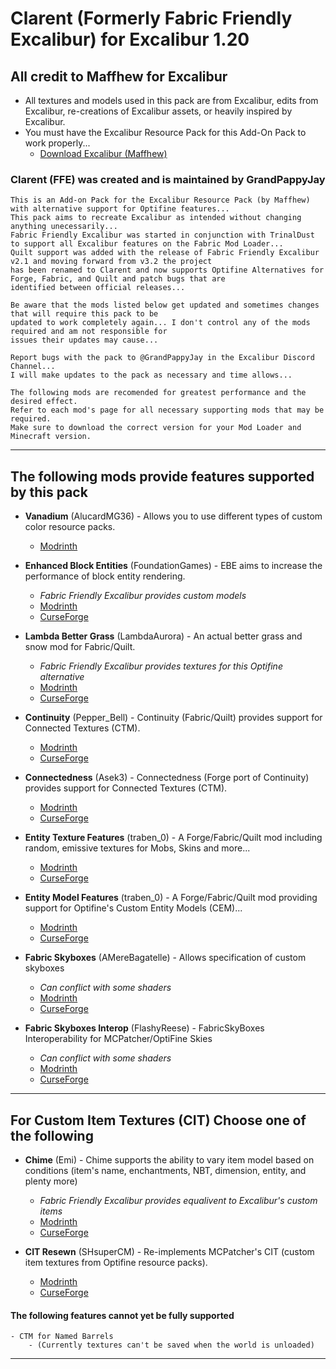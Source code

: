 # Clarent (Formerly Fabric Friendly Excalibur) for Excalibur 1.20

## All credit to Maffhew for Excalibur

- All textures and models used in this pack are from Excalibur, edits from Excalibur, re-creations of Excalibur assets, or heavily inspired by Excalibur.
- You must have the Excalibur Resource Pack for this Add-On Pack to work properly...
  - [Download Excalibur (Maffhew)](https://www.planetminecraft.com/texture-pack/excalibur/)

### Clarent (FFE) was created and is maintained by GrandPappyJay

    This is an Add-on Pack for the Excalibur Resource Pack (by Maffhew) with alternative support for Optifine features...
    This pack aims to recreate Excalibur as intended without changing anything unecessarily...  
    Fabric Friendly Excalibur was started in conjunction with TrinalDust to support all Excalibur features on the Fabric Mod Loader...  
    Quilt support was added with the release of Fabric Friendly Excalibur v2.1 and moving forward from v3.2 the project 
    has been renamed to Clarent and now supports Optifine Alternatives for Forge, Fabric, and Quilt and patch bugs that are
    identified between official releases...    

    Be aware that the mods listed below get updated and sometimes changes that will require this pack to be 
    updated to work completely again... I don't control any of the mods required and am not responsible for 
    issues their updates may cause...

    Report bugs with the pack to @GrandPappyJay in the Excalibur Discord Channel... 
    I will make updates to the pack as necessary and time allows...

    The following mods are recomended for greatest performance and the desired effect.
    Refer to each mod's page for all necessary supporting mods that may be required.
    Make sure to download the correct version for your Mod Loader and Minecraft version.

---

## The following mods provide features supported by this pack

- **Vanadium** (AlucardMG36) - Allows you to use different types of custom color resource packs.
  - [Modrinth](https://modrinth.com/mod/vanadium)

- **Enhanced Block Entities** (FoundationGames) - EBE aims to increase the performance of block entity rendering.
  - *Fabric Friendly Excalibur provides custom models*
  - [Modrinth](https://modrinth.com/mod/ebe)
  - [CurseForge](https://www.curseforge.com/minecraft/mc-mods/enhanced-block-entities)
  
- **Lambda Better Grass** (LambdaAurora) - An actual better grass and snow mod for Fabric/Quilt.
  - *Fabric Friendly Excalibur provides textures for this Optifine alternative*
  - [Modrinth](https://modrinth.com/mod/lambdabettergrass)
  - [CurseForge](https://www.curseforge.com/minecraft/mc-mods/lambdabettergrass)

- **Continuity** (Pepper_Bell) - Continuity (Fabric/Quilt) provides support for Connected Textures (CTM).
  - [Modrinth](https://modrinth.com/mod/continuity)
  - [CurseForge](https://www.curseforge.com/minecraft/mc-mods/continuity)

- **Connectedness** (Asek3) - Connectedness (Forge port of Continuity) provides support for Connected Textures (CTM).
  - [Modrinth](https://modrinth.com/mod/connectedness)
  - [CurseForge](https://www.curseforge.com/minecraft/mc-mods/connectedness)

- **Entity Texture Features** (traben_0) - A Forge/Fabric/Quilt mod including random, emissive textures for Mobs, Skins and more...
  - [Modrinth](https://modrinth.com/mod/entitytexturefeatures)
  - [CurseForge](https://www.curseforge.com/minecraft/mc-mods/entity-texture-features-fabric)

- **Entity Model Features** (traben_0) - A Forge/Fabric/Quilt mod providing support for Optifine's Custom Entity Models (CEM)...
  - [Modrinth](https://modrinth.com/mod/entity-model-features)
  - [CurseForge](https://beta.curseforge.com/minecraft/mc-mods/entity-model-features)

- **Fabric Skyboxes** (AMereBagatelle) - Allows specification of custom skyboxes
  - *Can conflict with some shaders*
  - [Modrinth](https://modrinth.com/mod/fabricskyboxes)
  - [CurseForge](https://beta.curseforge.com/minecraft/mc-mods/fabricskyboxes)

- **Fabric Skyboxes Interop** (FlashyReese) - FabricSkyBoxes Interoperability for MCPatcher/OptiFine Skies
  - *Can conflict with some shaders*
  - [Modrinth](https://modrinth.com/mod/fabricskyboxes-interop)
  - [CurseForge](https://www.curseforge.com/minecraft/mc-mods/fabricskyboxes-interop)

---

## For Custom Item Textures (CIT) Choose one of the following

- **Chime** (Emi) - Chime supports the ability to vary item model based on conditions (item's name, enchantments, NBT, dimension, entity, and plenty more)
  - *Fabric Friendly Excalibur provides equalivent to Excalibur's custom items*
  - [Modrinth](https://modrinth.com/mod/chime)
  - [CurseForge](https://www.curseforge.com/minecraft/mc-mods/chime-fabric)

- **CIT Resewn** (SHsuperCM) - Re-implements MCPatcher's CIT (custom item textures from Optifine resource packs).
  - [Modrinth](https://modrinth.com/mod/cit-resewn)
  - [CurseForge](https://www.curseforge.com/minecraft/mc-mods/cit-resewn)

#### The following features cannot yet be fully supported

    - CTM for Named Barrels
        - (Currently textures can't be saved when the world is unloaded)
---
